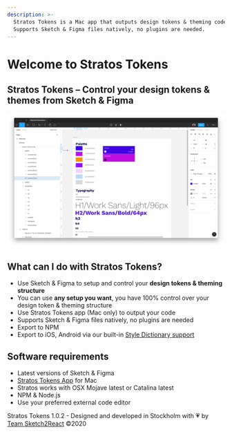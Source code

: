 ```yaml
---
description: >-
  Stratos Tokens is a Mac app that outputs design tokens & theming code.
  Supports Sketch & Figma files natively, no plugins are needed.
---
```


# Welcome to Stratos Tokens

## Stratos Tokens – Control your design tokens & themes from Sketch & Figma

![](.gitbook/assets/ska-rmklipp-2020-03-18-13.48.24.png)

## What can I do with Stratos Tokens?

* Use Sketch & Figma to setup and control your **design tokens & theming structure**
* You can use **any setup you want**, you have 100% control over your design token & theming structure
* Use Stratos Tokens app \(Mac only\) to output your code
* Supports Sketch & Figma files natively, no plugins are needed
* Export to NPM
* Export to iOS, Android via our built-in [Style Dictionary support](https://amzn.github.io/style-dictionary/#/)

## Software requirements

* Latest versions of Sketch & Figma
* [Stratos Tokens App](https://gumroad.com/l/stratosalphabeta) for Mac
* Stratos works with OSX Mojave latest or Catalina latest
* NPM & Node.js
* Use your preferred external code editor

Stratos Tokens 1.0.2 - Designed and developed in Stockholm with 💗 by [Team Sketch2React](https://sketch2react.io) ©2020


